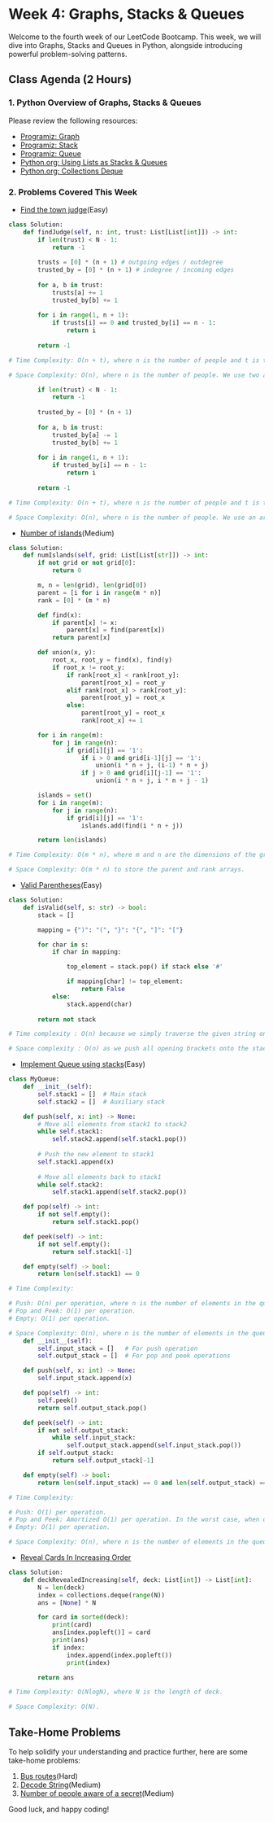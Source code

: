# Week 4: Graphs, Stacks & Queues

Welcome to the fourth week of our LeetCode Bootcamp. This week, we will dive into Graphs, Stacks and Queues in Python, alongside introducing powerful problem-solving patterns.

## Class Agenda (2 Hours)

### 1. Python Overview of Graphs, Stacks & Queues

Please review the following resources:

- [Programiz: Graph](https://www.programiz.com/dsa/graph)
- [Programiz: Stack](https://www.programiz.com/dsa/stack)
- [Programiz: Queue](https://www.programiz.com/dsa/queue)
- [Python.org: Using Lists as Stacks & Queues](https://docs.python.org/3/tutorial/datastructures.html#using-lists-as-stacks)
- [Python.org: Collections Deque](https://docs.python.org/3/library/collections.html#deque-objects)

### 2. Problems Covered This Week

- [Find the town judge](https://leetcode.com/problems/find-the-town-judge/description/)(Easy)

```python
class Solution:
    def findJudge(self, n: int, trust: List[List[int]]) -> int:
        if len(trust) < N - 1:
            return -1
        
        trusts = [0] * (n + 1) # outgoing edges / outdegree
        trusted_by = [0] * (n + 1) # indegree / incoming edges
        
        for a, b in trust:
            trusts[a] += 1
            trusted_by[b] += 1
        
        for i in range(1, n + 1):
            if trusts[i] == 0 and trusted_by[i] == n - 1:
                return i
        
        return -1

# Time Complexity: O(n + t), where n is the number of people and t is the length of the trust array. We iterate over the trust array once to update the trusts and trusted_by arrays, and then we iterate from 1 to n to find the town judge.

# Space Complexity: O(n), where n is the number of people. We use two arrays of size n + 1 to keep track of the trust relationships.

        if len(trust) < N - 1:
            return -1
        
        trusted_by = [0] * (n + 1)
        
        for a, b in trust:
            trusted_by[a] -= 1
            trusted_by[b] += 1
        
        for i in range(1, n + 1):
            if trusted_by[i] == n - 1:
                return i
        
        return -1

# Time Complexity: O(n + t), where n is the number of people and t is the length of the trust array. We iterate over the trust array once to update the trusted_by array, and then we iterate from 1 to n to find the town judge.

# Space Complexity: O(n), where n is the number of people. We use an array of size n + 1 to keep track of the net trust scores.
```

- [Number of islands](https://leetcode.com/problems/number-of-islands/description/)(Medium)

```python
class Solution:
    def numIslands(self, grid: List[List[str]]) -> int:
        if not grid or not grid[0]:
            return 0

        m, n = len(grid), len(grid[0])
        parent = [i for i in range(m * n)]
        rank = [0] * (m * n)

        def find(x):
            if parent[x] != x:
                parent[x] = find(parent[x])
            return parent[x]

        def union(x, y):
            root_x, root_y = find(x), find(y)
            if root_x != root_y:
                if rank[root_x] < rank[root_y]:
                    parent[root_x] = root_y
                elif rank[root_x] > rank[root_y]:
                    parent[root_y] = root_x
                else:
                    parent[root_y] = root_x
                    rank[root_x] += 1

        for i in range(m):
            for j in range(n):
                if grid[i][j] == '1':
                    if i > 0 and grid[i-1][j] == '1':
                        union(i * n + j, (i-1) * n + j)
                    if j > 0 and grid[i][j-1] == '1':
                        union(i * n + j, i * n + j - 1)

        islands = set()
        for i in range(m):
            for j in range(n):
                if grid[i][j] == '1':
                    islands.add(find(i * n + j))

        return len(islands)

# Time Complexity: O(m * n), where m and n are the dimensions of the grid.

# Space Complexity: O(m * n) to store the parent and rank arrays.
```

- [Valid Parentheses](https://leetcode.com/problems/valid-parentheses/description/)(Easy)

```python
class Solution:
    def isValid(self, s: str) -> bool:
        stack = []

        mapping = {")": "(", "}": "{", "]": "["}

        for char in s:
            if char in mapping:

                top_element = stack.pop() if stack else '#'

                if mapping[char] != top_element:
                    return False
            else:
                stack.append(char)
                
        return not stack

# Time complexity : O(n) because we simply traverse the given string one character at a time and push and pop operations on a stack take O(1) time.

# Space complexity : O(n) as we push all opening brackets onto the stack and in the worst case, we will end up pushing all the brackets onto the stack. e.g. ((((((((((.
```

- [Implement Queue using stacks](https://leetcode.com/problems/implement-queue-using-stacks/description/)(Easy)

```python
class MyQueue:
    def __init__(self):
        self.stack1 = []  # Main stack
        self.stack2 = []  # Auxiliary stack

    def push(self, x: int) -> None:
        # Move all elements from stack1 to stack2
        while self.stack1:
            self.stack2.append(self.stack1.pop())
        
        # Push the new element to stack1
        self.stack1.append(x)
        
        # Move all elements back to stack1
        while self.stack2:
            self.stack1.append(self.stack2.pop())

    def pop(self) -> int:
        if not self.empty():
            return self.stack1.pop()

    def peek(self) -> int:
        if not self.empty():
            return self.stack1[-1]

    def empty(self) -> bool:
        return len(self.stack1) == 0

# Time Complexity:

# Push: O(n) per operation, where n is the number of elements in the queue.
# Pop and Peek: O(1) per operation.
# Empty: O(1) per operation.

# Space Complexity: O(n), where n is the number of elements in the queue.
    def __init__(self):
        self.input_stack = []   # For push operation
        self.output_stack = []  # For pop and peek operations

    def push(self, x: int) -> None:
        self.input_stack.append(x)

    def pop(self) -> int:
        self.peek()
        return self.output_stack.pop()

    def peek(self) -> int:
        if not self.output_stack:
            while self.input_stack:
                self.output_stack.append(self.input_stack.pop())
        if self.output_stack:
            return self.output_stack[-1]

    def empty(self) -> bool:
        return len(self.input_stack) == 0 and len(self.output_stack) == 0

# Time Complexity:

# Push: O(1) per operation.
# Pop and Peek: Amortized O(1) per operation. In the worst case, when output_stack is empty, we need to transfer all elements from input_stack to output_stack, which takes O(n) time. However, this happens rarely, and on average, each element is transferred from input_stack to output_stack only once, resulting in an amortized time complexity of O(1).
# Empty: O(1) per operation.

# Space Complexity: O(n), where n is the number of elements in the queue.
```

- [Reveal Cards In Increasing Order](https://leetcode.com/problems/reveal-cards-in-increasing-order/description/)

```python
class Solution:
    def deckRevealedIncreasing(self, deck: List[int]) -> List[int]:
        N = len(deck)
        index = collections.deque(range(N))
        ans = [None] * N

        for card in sorted(deck):
            print(card)
            ans[index.popleft()] = card
            print(ans)
            if index:
                index.append(index.popleft())
                print(index)

        return ans

# Time Complexity: O(Nlog⁡N), where N is the length of deck.

# Space Complexity: O(N).
```

## Take-Home Problems

To help solidify your understanding and practice further, here are some take-home problems:

1. [Bus routes](https://leetcode.com/problems/bus-routes/description/)(Hard)
2. [Decode String](https://leetcode.com/problems/decode-string/description/)(Medium)
3. [Number of people aware of a secret](https://leetcode.com/problems/number-of-people-aware-of-a-secret/description/)(Medium)

Good luck, and happy coding!
